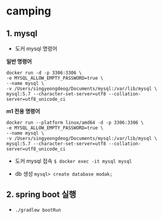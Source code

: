# camping


## 1. mysql 
- 도커 mysql 명령어

**일반 명령어**

```
docker run -d -p 3306:3306 \
-e MYSQL_ALLOW_EMPTY_PASSWORD=true \
--name mysql \
-v /Users/singyeongdeog/Documents/mysql:/var/lib/mysql \
mysql:5.7 --character-set-server=utf8 --collation-server=utf8_unicode_ci 
```

**m1 전용 명령어**

```
docker run --platform linux/amd64 -d -p 3306:3306 \
-e MYSQL_ALLOW_EMPTY_PASSWORD=true \
--name mysql \
-v /Users/singyeongdeog/Documents/mysql:/var/lib/mysql \
mysql:5.7 --character-set-server=utf8 --collation-server=utf8_unicode_ci
```
 
- 도커 mysql 접속
`$ docker exec -it mysql mysql`

- db 생성
`mysql> create database modak;`
      
## 2. spring boot 실행
- `./gradlew bootRun`